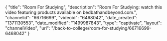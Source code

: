 {
    "title": "Room For Studying",
    "description": "Room For Studying: watch this video featuring products available on bedbathandbeyond.com.",
    "channelid": "66716699",
    "videoid": "6468042",
    "date_created": "1371130553",
    "date_modified": "1499987843",
    "type": "captivate",
    "layout": "channelVideo",
    "url": "\/back-to-college\/room-for-studying\/66716699-6468042"
}